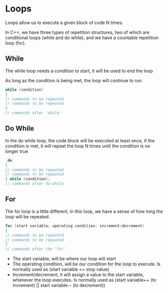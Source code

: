 # Loops
  Loops allow us to execute a given block of code N times.

  In C++, we have three types of repetition structures, two of which are conditional loops (while and do    while), and we have a countable repetition loop (for).

## While
  The while loop needs a condition to start, it will be used to end the loop
  
As long as the condition is being met, the loop will continue to run
```cpp
while (condition)
{
// commands to be repeated
// commands to be repeated
}
// commands after 'while'
```

## Do While
  In the do while loop, the code block will be executed at least once, if the condition is met, it will repeat the loop N times until the condition is no longer true
 
```cpp
 do
{
// commands to be repeated
// commands to be repeated
} while (condition);
// commands after do-while
```

## For
  The for loop is a little different, in this loop, we have a sense of how long the loop will be          repeated.
 ```cpp
 for (start variable; operating condition; increment/decrement)
{
// commands to be repeated
// commands to be repeated
}
// commands after the 'for'
 ```
  - The start variable, will be where our loop will start
  - The operating condition, will be our condition for the loop to execute. Is normally used as (start variable <= stop value)
  - Increment/decrement, it will assign a value to the start variable, whenever the loop executes. Is normally used as (start variable++ (to increment) || start variable-- (to decrement))
  
  
